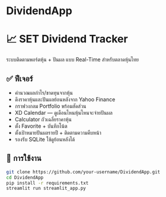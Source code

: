 # DividendApp
# 📈 SET Dividend Tracker

ระบบติดตามพอร์ตหุ้น + ปันผล แบบ Real-Time สำหรับตลาดหุ้นไทย

## ✅ ฟีเจอร์

- คำนวณผลกำไร/ขาดทุนจากหุ้น
- ดึงราคาหุ้นและปันผลย้อนหลังจาก Yahoo Finance
- กราฟวงกลม Portfolio พร้อมสัดส่วน
- XD Calendar — ดูเดือนไหนหุ้นไหนจะจ่ายปันผล
- Calculator ถัวเฉลี่ยราคาหุ้น
- ตั้ง Favorite + บันทึกโน้ต
- ตั้งเป้าหมายปันผลรายปี + ติดตามความคืบหน้า
- รองรับ SQLite ใช้ดูย้อนหลังได้

## 🔧 การใช้งาน

```bash
git clone https://github.com/your-username/DividendApp.git
cd DividendApp
pip install -r requirements.txt
streamlit run streamlit_app.py

